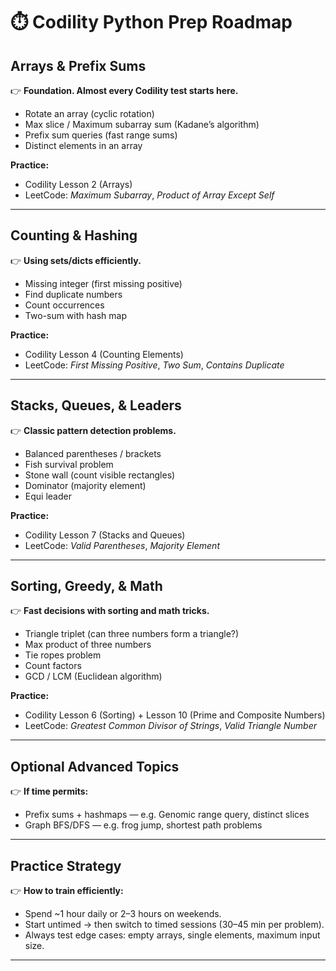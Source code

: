 # ⏱️ Codility Python Prep Roadmap

## Arrays & Prefix Sums
👉 **Foundation. Almost every Codility test starts here.**  

- Rotate an array (cyclic rotation)  
- Max slice / Maximum subarray sum (Kadane’s algorithm)  
- Prefix sum queries (fast range sums)  
- Distinct elements in an array  

**Practice:**  
- Codility Lesson 2 (Arrays)  
- LeetCode: *Maximum Subarray*, *Product of Array Except Self*

---

## Counting & Hashing
👉 **Using sets/dicts efficiently.**  

- Missing integer (first missing positive)  
- Find duplicate numbers  
- Count occurrences  
- Two-sum with hash map  

**Practice:**  
- Codility Lesson 4 (Counting Elements)  
- LeetCode: *First Missing Positive*, *Two Sum*, *Contains Duplicate*

---

## Stacks, Queues, & Leaders
👉 **Classic pattern detection problems.**  

- Balanced parentheses / brackets  
- Fish survival problem  
- Stone wall (count visible rectangles)  
- Dominator (majority element)  
- Equi leader  

**Practice:**  
- Codility Lesson 7 (Stacks and Queues)  
- LeetCode: *Valid Parentheses*, *Majority Element*

---

## Sorting, Greedy, & Math
👉 **Fast decisions with sorting and math tricks.**  

- Triangle triplet (can three numbers form a triangle?)  
- Max product of three numbers  
- Tie ropes problem  
- Count factors  
- GCD / LCM (Euclidean algorithm)  

**Practice:**  
- Codility Lesson 6 (Sorting) + Lesson 10 (Prime and Composite Numbers)  
- LeetCode: *Greatest Common Divisor of Strings*, *Valid Triangle Number*

---

## Optional Advanced Topics
👉 **If time permits:**  

- Prefix sums + hashmaps — e.g. Genomic range query, distinct slices  
- Graph BFS/DFS — e.g. frog jump, shortest path problems  

---

## Practice Strategy
👉 **How to train efficiently:**  

- Spend ~1 hour daily or 2–3 hours on weekends.  
- Start untimed → then switch to timed sessions (30–45 min per problem).  
- Always test edge cases: empty arrays, single elements, maximum input size.

---